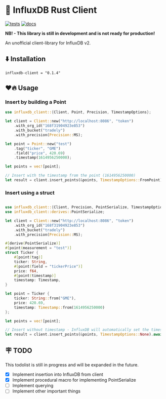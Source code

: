 # 🦀 InfluxDB Rust Client

[![tests](https://github.com/Andorr/influxdb-client-rs/actions/workflows/test.yml/badge.svg)](https://github.com/Andorr/influxdb-client-rs/actions/workflows/test.yml)
[![docs](https://img.shields.io/badge/docs-0.1.0-orange)](https://andorr.github.io/influxdb-client-rs/influxdb_client_rs/index.html)


**NB! - This library is still in development and is not ready for production!**

An unofficial client-library for InfluxDB v2. 

## ⬇️ Installation
```
influxdb-client = "0.1.4"
```

## ❤️🔥 Usage

### Insert by building a Point
```rust
use influxdb_client::{Client, Point, Precision, TimestampOptions};

let client = Client::new("http://localhost:8086", "token")
    .with_org_id("168f31904923e853")
    .with_bucket("tradely")
    .with_precision(Precision::MS);

let point = Point::new("test")
    .tag("ticker", "GME")
    .field("price", 420.69)
    .timestamp(1614956250000);

let points = vec![point];

// Insert with the timestamp from the point (1614956250000)
let result = client.insert_points(&points, TimestampOptions::FromPoint).await;

```

### Insert using a struct
```rust

use influxdb_client::{Client, Precision, PointSerialize, TimestampOptions, Timestamp};
use influxdb_client::derives::PointSerialize;

let client = Client::new("http://localhost:8086", "token")
    .with_org_id("168f31904923e853")
    .with_bucket("tradely")
    .with_precision(Precision::MS);

#[derive(PointSerialize)]
#[point(measurement = "test")]
struct Ticker {
    #[point(tag)]
    ticker: String,
    #[point(field = "tickerPrice")]
    price: f64,
    #[point(timestamp)]
    timestamp: Timestamp,
}

let point = Ticker {
    ticker: String::from("GME"),
    price: 420.69,
    timestamp: Timestamp::from(1614956250000)
};

let points = vec![point];

// Insert without timestamp - InfluxDB will automatically set the timestamp
let result = client.insert_points(&points, TimestampOptions::None).await;

```

## 🪧 TODO
This todolist is still in progress and will be expanded in the future.

- [x] Implement insertion into InfluxDB from client
- [x] Implement procedural macro for implementing PointSerialize
- [ ] Implement querying
- [ ] Implement other important things 